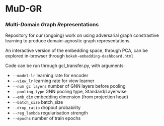 # MuD-GR
### *Mu*lti-*D*omain *G*raph *R*epresentations

Repository for our (ongoing) work on using adversarial graph constrastive learning to produce domain-agnostic graph representations.

An interactive version of the embedding space, through PCA, can be explored in-browser through `bokeh-embedding-dashboard.html`

Code can be run through gcl_transfer.py, with arguments:

 - `--model-lr` learning rate for encoder
 - `--view_lr` learning rate for view learner
 - `--num gc layers` number of GNN layers before pooling
 - `--pooling_type` GNN pooling type, Standard/Layerwise
 - `--emb_dim` embedding dimension (from projection head)
 - `--batch_size` batch_size
 - `--drop_ratio` dropout probability
 - `--reg_lambda` regularisation strength
 - `--epochs` number of train epochs

